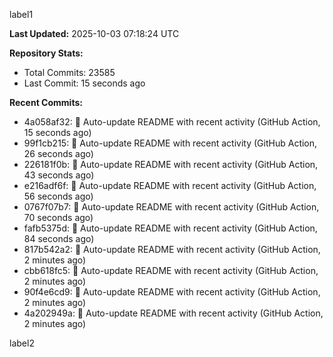 
label1 
<!-- ACTIVITY_START -->
**Last Updated:** 2025-10-03 07:18:24 UTC

**Repository Stats:**
- Total Commits: 23585
- Last Commit: 15 seconds ago

**Recent Commits:**
- 4a058af32: 🤖 Auto-update README with recent activity (GitHub Action, 15 seconds ago)
- 99f1cb215: 🤖 Auto-update README with recent activity (GitHub Action, 26 seconds ago)
- 226181f0b: 🤖 Auto-update README with recent activity (GitHub Action, 43 seconds ago)
- e216adf6f: 🤖 Auto-update README with recent activity (GitHub Action, 56 seconds ago)
- 0767f07b7: 🤖 Auto-update README with recent activity (GitHub Action, 70 seconds ago)
- fafb5375d: 🤖 Auto-update README with recent activity (GitHub Action, 84 seconds ago)
- 817b542a2: 🤖 Auto-update README with recent activity (GitHub Action, 2 minutes ago)
- cbb618fc5: 🤖 Auto-update README with recent activity (GitHub Action, 2 minutes ago)
- 90f4e6cd9: 🤖 Auto-update README with recent activity (GitHub Action, 2 minutes ago)
- 4a202949a: 🤖 Auto-update README with recent activity (GitHub Action, 2 minutes ago)
<!-- ACTIVITY_END -->

label2
